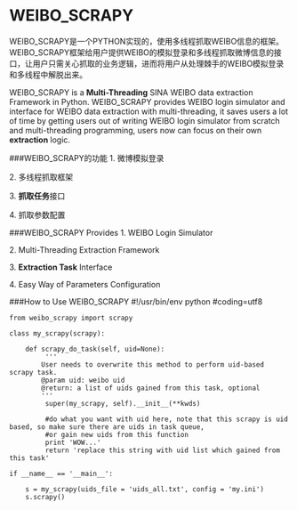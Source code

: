 WEIBO_SCRAPY
============

WEIBO\_SCRAPY是一个PYTHON实现的，使用多线程抓取WEIBO信息的框架。WEIBO\_SCRAPY框架给用户提供WEIBO的模拟登录和多线程抓取微博信息的接口，让用户只需关心抓取的业务逻辑，进而将用户从处理棘手的WEIBO模拟登录和多线程中解脱出来。

WEIBO\_SCRAPY is a **Multi-Threading** SINA WEIBO data extraction Framework in Python. WEIBO\_SCRAPY provides WEIBO login simulator and interface for WEIBO data extraction with multi-threading, it saves users a lot of time by getting users out of writing WEIBO login simulator from scratch and multi-threading programming, users now can focus on their own **extraction** logic.

###WEIBO\_SCRAPY的功能
1\. 微博模拟登录

2\. 多线程抓取框架

3\. **抓取任务**接口

4\. 抓取参数配置

###WEIBO\_SCRAPY Provides
1\. WEIBO Login Simulator

2\. Multi-Threading Extraction Framework

3\. **Extraction Task** Interface

4\. Easy Way of Parameters Configuration

###How to Use WEIBO\_SCRAPY
	#!/usr/bin/env python
	#coding=utf8

	from weibo_scrapy import scrapy

	class my_scrapy(scrapy):
		
		def scrapy_do_task(self, uid=None):
		     '''
		    User needs to overwrite this method to perform uid-based scrapy task.
		    @param uid: weibo uid
		    @return: a list of uids gained from this task, optional
		    '''
		     super(my_scrapy, self).__init__(**kwds)
		     
		     #do what you want with uid here, note that this scrapy is uid based, so make sure there are uids in task queue, 
		     #or gain new uids from this function
		     print 'WOW...'
		     return 'replace this string with uid list which gained from this task'
		 
	if __name__ == '__main__':
		
		s = my_scrapy(uids_file = 'uids_all.txt', config = 'my.ini')
		s.scrapy()

